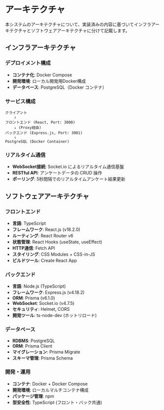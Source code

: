 # アーキテクチャ

本システムのアーキテクチャについて、実装済みの内容に基づいてインフラアーキテクチャとソフトウェアアーキテクチャに分けて記載します。

## インフラアーキテクチャ

### デプロイメント構成
- **コンテナ化**: Docker Compose
- **開発環境**: ローカル開発用Docker構成
- **データベース**: PostgreSQL（Docker コンテナ）

### サービス構成
```
クライアント
    ↓
フロントエンド (React, Port: 3000)
    ↓ (Proxy経由)
バックエンド (Express.js, Port: 3001)
    ↓
PostgreSQL (Docker Container)
```

### リアルタイム通信
- **WebSocket接続**: Socket.io によるリアルタイム通信基盤
- **RESTful API**: アンケートデータの CRUD 操作
- **ポーリング**: 5秒間隔でのリアルタイムアンケート結果更新

## ソフトウェアアーキテクチャ

### フロントエンド
- **言語**: TypeScript
- **フレームワーク**: React.js (v18.2.0)
- **ルーティング**: React Router v6
- **状態管理**: React Hooks (useState, useEffect)
- **HTTP通信**: Fetch API
- **スタイリング**: CSS Modules + CSS-in-JS
- **ビルドツール**: Create React App

### バックエンド
- **言語**: Node.js (TypeScript)
- **フレームワーク**: Express.js (v4.18.2)
- **ORM**: Prisma (v6.1.0)
- **WebSocket**: Socket.io (v4.7.5)
- **セキュリティ**: Helmet, CORS
- **開発ツール**: ts-node-dev (ホットリロード)

### データベース
- **RDBMS**: PostgreSQL
- **ORM**: Prisma Client
- **マイグレーション**: Prisma Migrate
- **スキーマ管理**: Prisma Schema

### 開発・運用
- **コンテナ**: Docker + Docker Compose
- **開発環境**: ローカルマルチコンテナ構成
- **パッケージ管理**: npm
- **型安全性**: TypeScript (フロント・バック共通)